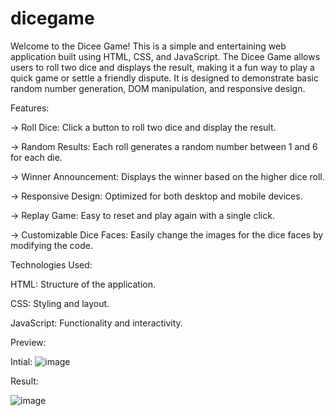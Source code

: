 # dicegame

Welcome to the Dicee Game! This is a simple and entertaining web application built using HTML, CSS, and JavaScript. The Dicee Game allows users to roll two dice and displays the result, making it a fun way to play a quick game or settle a friendly dispute. It is designed to demonstrate basic random number generation, DOM manipulation, and responsive design.

Features:

-> Roll Dice: Click a button to roll two dice and display the result.

-> Random Results: Each roll generates a random number between 1 and 6 for each die.

-> Winner Announcement: Displays the winner based on the higher dice roll.

-> Responsive Design: Optimized for both desktop and mobile devices.

-> Replay Game: Easy to reset and play again with a single click.

-> Customizable Dice Faces: Easily change the images for the dice faces by modifying the code.

Technologies Used:

HTML: Structure of the application.

CSS: Styling and layout.

JavaScript: Functionality and interactivity.

Preview:

Intial:
![image](https://github.com/vasampavan/dicegame/assets/162179032/7592bc24-7360-4550-a4d8-831122f86232)

Result:

![image](https://github.com/vasampavan/dicegame/assets/162179032/0560232e-ac0b-4772-87e3-c77970c58957)
